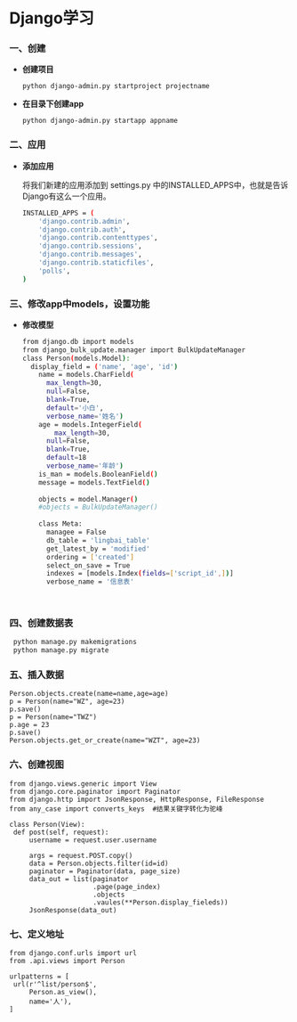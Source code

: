 # Django学习  
###  一、创建

- **创建项目**
  
	`python django-admin.py startproject projectname`
  
- **在目录下创建app**
  
	`python django-admin.py startapp appname`

###  二、应用

- **添加应用**

    将我们新建的应用添加到 settings.py 中的INSTALLED_APPS中，也就是告诉Django有这么一个应用。
    ```bash
    INSTALLED_APPS = (
        'django.contrib.admin',
        'django.contrib.auth',
        'django.contrib.contenttypes',
        'django.contrib.sessions',
        'django.contrib.messages',
        'django.contrib.staticfiles',
        'polls',
    )
    ```

###  三、修改app中models，设置功能

- **修改模型**
  
  ```bash
  from django.db import models
  from django_bulk_update.manager import BulkUpdateManager
  class Person(models.Model):
  	display_field = ('name', 'age', 'id')
      name = models.CharField(
      	max_length=30,
      	null=False,
      	blank=True,
      	default='小白',
      	verbose_name='姓名')
      age = models.IntegerField(
          max_length=30,
      	null=False,
      	blank=True,
      	default=18
      	verbose_name='年龄')
      is_man = models.BooleanField()
      message = models.TextField()
      
      objects = model.Manager()
      #objects = BulkUpdateManager()
      
      class Meta:
      	managee = False
      	db_table = 'lingbai_table'
      	get_latest_by = 'modified'
      	ordering = ['created']
      	select_on_save = True
      	indexes = [models.Index(fields=['script_id',])]
      	verbose_name = '信息表'
      
      
  ```

###  四、创建数据表

  ```bash
   python manage.py makemigrations
   python manage.py migrate 
  ```

###  五、插入数据

   ```
   Person.objects.create(name=name,age=age)
   p = Person(name="WZ", age=23)
   p.save()
   p = Person(name="TWZ")
   p.age = 23
   p.save()
   Person.objects.get_or_create(name="WZT", age=23)
   ```

###  六、创建视图

   ```
from django.views.generic import View
from django.core.paginator import Paginator
from django.http import JsonResponse, HttpResponse, FileResponse
from any_case import converts_keys  #结果关键字转化为驼峰

class Person(View):
	def post(self, request):
	 	username = request.user.username
	 	
	 	args = request.POST.copy()
	 	data = Person.objects.filter(id=id)
	 	paginator = Paginator(data, page_size)
	 	data_out = list(paginator
	 				    .page(page_index)
	 				    .objects
	 				    .vaules(**Person.display_fieleds))
	 	JsonResponse(data_out)
   ```

###  七、定义地址

   ```
from django.conf.urls import url
from .api.views import Person

urlpatterns = [
	url(r'^list/person$',
		Person.as_view(),
		name='人'),
]
   ```
